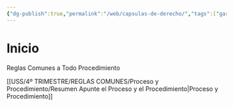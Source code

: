 ```yaml
---
{"dg-publish":true,"permalink":"/web/capsulas-de-derecho/","tags":["gardenEntry"]}
---
```



# Inicio

Reglas Comunes a Todo Procedimiento

[[USS/4º TRIMESTRE/REGLAS COMUNES/Proceso y Procedimiento/Resumen Apunte el Proceso y el Procedimiento\|Proceso y Procedimiento]]


